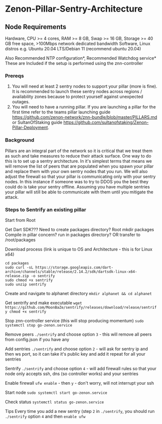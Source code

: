 # Zenon-Pillar-Sentry-Architecture

## Node Requirements
Hardware, CPU >= 4 cores, RAM >= 8 GB, Swap >= 16 GB, Storage >= 40 GB free space, >100Mbps network dedicated bandwidth Software, Linux distros e.g. Ubuntu 20.04 LTS/Debian 11 (recommend ubuntu 20.04)

Also Recommended NTP configuration*, Recommended Watchdog service* These are Included if the setup is performed using the znn-controller

### Prereqs
1. You will need at least 2 sentry nodes to support your pillar (more is fine). It is recommended to launch these sentry nodes across regions / availability zones because to protect yourself against unexpected outages.
2. You will need to have a running pillar. If you are launching a pillar for the first time refer to the teams pillar launching guide https://github.com/zenon-network/znn-bundle/blob/master/PILLARS.md or SultanOfStaking guide https://github.com/sultanofstaking/Zenon-Pillar-Deployment.

### Background
Pillars are an integral part of the network so it is critical that we treat them as such and take measures to reduce their attack surface. One way to do this is to set up a sentry architecture. In it's simplest terms that means we will remove the list of peers that are populated when you spawn your pillar and replace them with your own sentry nodes that you run. We will also adjust the firewall so that your pillar is communicating only with your sentry nodes. In this instance if someone was to try to DDOS you the best they could do is take your sentry offline. Assuming you have multiple sentries your pillar will still be able to communicate with them until you mitigate the attack. 

### Steps to Sentrify an existing pillar
Start from Root

Get Dart SDK???
Need to create packages directory? Root mkdir packages
Compile in pillar concern? run in packages directory? OR transfer to /root/packages


Download process (link is unique to OS and Architecture - this is for Linux x64)

```
cd packages
sudo curl -sL https://storage.googleapis.com/dart-archive/channels/stable/release/2.14.2/sdk/dartsdk-linux-x64-release.zip -o sentrify
sudo chmod +x sentrify
sudo unzip sentrify
```


Create and navigate to alphanet directory
`mkdir alphanet && cd alphanet`

Get sentrify and make executable
`wget https://github.com/MoonBaZe/sentrify/releases/download/release/sentrify
chmod +x sentrify`

Stop znn-controller service (this will stop producing momentum)
`sudo systemctl stop go-zenon.service`
 
Remove peers
`./sentrify` and choose option `3` - this will remove all peers from config.json if you have any

Add sentries
`./sentrify` and choose option `2` - will ask for sentry ip and then ws port, so it can take it's public key and add it repeat for all your sentries

Sentrify
`./sentrify` and choose option `4` - will add firewall rules so that your node only accepts ssh, dns (so controller works) and your sentries

Enable firewall
`ufw enable` - then `y` - don't worry, will not interrupt your ssh

Start node
`sudo systemctl start go-zenon.service`

Check status
`systemctl status go-zenon.service`

Tips
Every time you add a new sentry (step `2` in `./sentrify`, you should run `./sentrify` option `4` and then `enable ufw`
